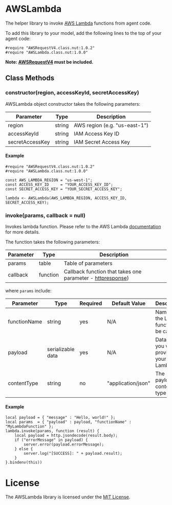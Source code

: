 # AWSLambda

The helper library to invoke [AWS Lambda](http://docs.aws.amazon.com/lambda) functions from agent code.

To add this library to your model, add the following lines to the top of your agent code:

```
#require "AWSRequestV4.class.nut:1.0.2"
#require "AWSLambda.class.nut:1.0.0"
```

**Note: [AWSRequestV4](https://github.com/electricimp/AWSRequestV4/) must be included.**

## Class Methods

### constructor(region, accessKeyId, secretAccessKey)

AWSLambda object constructor takes the following parameters:

 Parameter             | Type           | Description
---------------------- | -------------- | -----------
region                 | string         | AWS region (e.g. "us-east-1")
accessKeyId            | string         | IAM Access Key ID
secretAccessKey        | string         | IAM Secret Access Key

#### Example

```squirrel
#require "AWSRequestV4.class.nut:1.0.2"
#require "AWSLambda.class.nut:1.0.0"

const AWS_LAMBDA_REGION = "us-west-1";
const ACCESS_KEY_ID     = "YOUR_ACCESS_KEY_ID";
const SECRET_ACCESS_KEY = "YOUR_SECRET_ACCESS_KEY";

lambda <- AWSLambda(AWS_LAMBDA_REGION, ACCESS_KEY_ID, SECRET_ACCESS_KEY);
```

### invoke(params, callback = null)

Invokes lambda function. Please refer to the AWS Lambda [documentation](http://docs.aws.amazon.com/lambda/latest/dg/API_Invoke.html) for more details.

The function takes the following parameters:

 Parameter         | Type           | Description
------------------ | -------------- | -----------
params             | table          | Table of parameters
callback           | function       | Callback function that takes one parameter - [httpresponse](https://electricimp.com/docs/api/httpresponse/))

where `params` include:

Parameter             | Type              | Required | Default Value      | Description
--------------------- | ----------------- | -------- | ------------------ | ------------
functionName          | string            | yes      | N/A                | Name of the Lambda function to be called
payload               | serializable data | yes      | N/A                | Data that you want to provide to your Lambda
contentType           | string            | no       | "application/json" | The payload content type


#### Example

```squirrel
local payload = { "message" : "Hello, world!" };
local params  = { "payload" : payload, "functionName" : "MyLambdaFunction" };
lambda.invoke(params, function (result) {
    local payload = http.jsondecode(result.body);
    if ("errorMessage" in payload) {
        server.error(payload.errorMessage);
    } else {
        server.log("[SUCCESS]: " + payload.result);
    }
}.bindenv(this))
```

# License

The AWSLambda library is licensed under the [MIT License](LICENSE).
